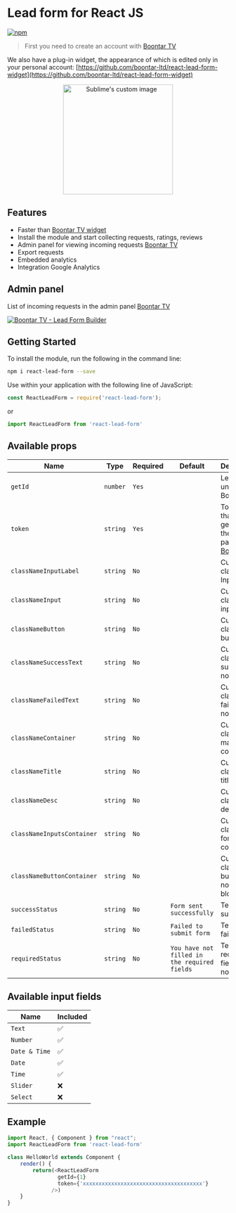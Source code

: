 # Lead form for React JS
[![npm](https://img.shields.io/npm/v/github-buttons)](https://www.npmjs.com/package/react-terminal-logger)
> First you need to create an account with [Boontar TV](https://boontar.tv)

We also have a plug-in widget, the appearance of which is edited only in your personal account:
[https://github.com/boontar-ltd/react-lead-form-widget](https://github.com/boontar-ltd/react-lead-form-widget)

<p align="center">
  <img width="250" height="auto" src="https://boontarcloud.azureedge.net/others/lead_forrm_openapi.png" alt="Sublime's custom image"/>
</p>

## Features
 - Faster than [Boontar TV widget](https://github.com/boontar-ltd/react-lead-form-widget)
 - Install the module and start collecting requests, ratings, reviews
 - Admin panel for viewing incoming requests [Boontar TV](https://boontar.tv)
 - Export requests
 - Embedded analytics
 - Integration Google Analytics

## Admin panel
List of incoming requests in the admin panel [Boontar TV](https://boontar.tv)

[![Boontar TV - Lead Form Builder](https://boontarcloud.azureedge.net/others/react-lead-form-widget.png)](https://boontarcloud.azureedge.net/others/react-lead-form-widget.png)
 
## Getting Started
To install the module, run the following in the command line:
```bash
npm i react-lead-form --save
```
Use within your application with the following line of JavaScript:
```js
const ReactLeadForm = require('react-lead-form');
```
or
```js
import ReactLeadForm from 'react-lead-form'
```
## Available props
| Name | Type | Required | Default | Description |
| ------ | ------ | ------ | ------ | ------ |
| `getId` | `number` | `Yes` |  | Lead form unique ID at Boontar TV |
| `token` | `string` | `Yes` |  | Token (key) that you generate in the admin panel [Boontar TV](https://boontar.tv) |
| `classNameInputLabel` | `string` | `No` |  | Custom class for InputLabel |
| `classNameInput` | `string` | `No` |  | Custom class for inputs |
| `classNameButton` | `string` | `No` |  | Custom class for button |
| `classNameSuccessText` | `string` | `No` |  | Custom class for success notification |
| `classNameFailedText` | `string` | `No` |  | Custom class for failed notification |
| `classNameContainer` | `string` | `No` |  | Custom class for main container |
| `classNameTitle` | `string` | `No` |  | Custom class for title |
| `classNameDesc` | `string` | `No` |  | Custom class for description |
| `classNameInputsContainer` | `string` | `No` |  | Custom class for form container |
| `classNameButtonContainer` | `string` | `No` |  | Custom class for button and notification block |
| `successStatus` | `string` | `No` | `Form sent successfully` | Text on success |
| `failedStatus` | `string` | `No` | `Failed to submit form` | Text on failed |
| `requiredStatus` | `string` | `No` | `You have not filled in the required fields` | Text if all required fields were not filled|
## Available input fields
| Name | Included |
| ------ |  ------ |
| `Text` | ✅ |
| `Number` | ✅ |
| `Date & Time` | ✅ |
| `Date` | ✅ |
| `Time` | ✅ |
| `Slider` | ❌ |
| `Select` | ❌ |
## Example
```js
import React, { Component } from "react";
import ReactLeadForm from 'react-lead-form'

class HelloWorld extends Component {
    render() {
        return(<ReactLeadForm 
                getId={1} 
                token={'xxxxxxxxxxxxxxxxxxxxxxxxxxxxxxxxxxxxxx'}
              />)
    }
}
```
